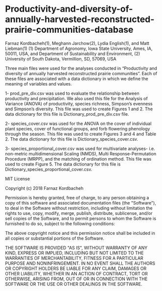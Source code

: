 # Productivity-and-diversity-of-annually-harvested-reconstructed-prairie-communities-database
Farnaz Kordbacheh(1), Meghann Jarchow(2), Lydia English(1), and Matt Liebman(1)
(1) Department of Agronomy, Iowa State University, Ames, IA, 50011, USA, and Department of Sustainability and Environment,
(2) University of South Dakota, Vermillion, SD, 57069, USA


Three main files were used for the analyses conducted in “Productivity and diversity of annually harvested reconstructed prairie communities”. Each of these files are associated with a data dictionary in which we define the meaning of variables and values.

1- prod_pre_div.csv was used to evaluate the relationship between productivity and precipitation. We also used this file for the Analysis of Variance (ANOVA) of productivity, species richness, Simpson’s evenness and Simpson’s diversity. This file was used to create Figures 1 and 2. The data dictionary for this file is Dictionary_prod_pre_div.csv file. 

2-	species_cover.csv was used for the ANOVA on the cover of individual plant species, cover of functional groups, and forb flowering phenology through the season. This file was used to create Figures 3 and 4 and Table 2. The data dictionary for this file is Dictionary_species_cover.csv. 

3-	species_proportional_cover.csv was used for multivariate analyses- i.e. non-metric multidimensional Scaling (NMDS), Multi Response-Permutation Procedure (MRPP), and the matching of ordination method. This file was used to create Figure 5. The data dictionary for this file is Dictionary_species_proportional_cover.csv. 

MIT License

Copyright (c) 2018 Farnaz Kordbacheh  
 
Permission is hereby granted, free of charge, to any person obtaining a copy
of this software and associated documentation files (the "Software"), to deal
in the Software without restriction, including without limitation the rights
to use, copy, modify, merge, publish, distribute, sublicense, and/or sell
copies of the Software, and to permit persons to whom the Software is
furnished to do so, subject to the following conditions:
 
The above copyright notice and this permission notice shall be included in all
copies or substantial portions of the Software.
 
THE SOFTWARE IS PROVIDED "AS IS", WITHOUT WARRANTY OF ANY KIND, EXPRESS OR
IMPLIED, INCLUDING BUT NOT LIMITED TO THE WARRANTIES OF MERCHANTABILITY,
FITNESS FOR A PARTICULAR PURPOSE AND NONINFRINGEMENT. IN NO EVENT SHALL THE
AUTHORS OR COPYRIGHT HOLDERS BE LIABLE FOR ANY CLAIM, DAMAGES OR OTHER
LIABILITY, WHETHER IN AN ACTION OF CONTRACT, TORT OR OTHERWISE, ARISING FROM,
OUT OF OR IN CONNECTION WITH THE SOFTWARE OR THE USE OR OTHER DEALINGS IN THE
SOFTWARE.
